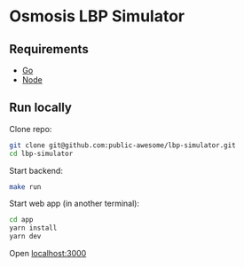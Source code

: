 # Osmosis LBP Simulator

## Requirements

- [Go](https://golang.org/doc/install)
- [Node](https://nodejs.org)

## Run locally

Clone repo:

```sh
git clone git@github.com:public-awesome/lbp-simulator.git
cd lbp-simulator
```

Start backend:

```sh
make run
```

Start web app (in another terminal):

```sh
cd app
yarn install
yarn dev
```

Open [localhost:3000](localhost:3000)
